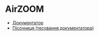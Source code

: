 # AirZOOM

- [Документатор](docsify/README.md)
- [Пісочниця (тесування документатора)](sandbox/README.md)
